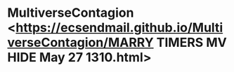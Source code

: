 # MultiverseContagion     <https://ecsendmail.github.io/MultiverseContagion/MARRY TIMERS MV HIDE May 27 1310.html>
